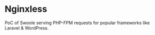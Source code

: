 # Nginxless
PoC of Swoole serving PHP-FPM requests for popular frameworks like Laravel &amp; WordPress.
